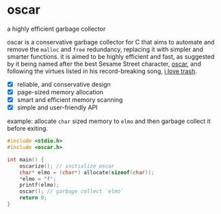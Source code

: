 # oscar
a highly efficient garbage collector

oscar is a conservative garbage collector for C that aims to automate and remove the `malloc` and `free` redundancy, replacing it with simpler and smarter functions. it is aimed to be highly efficient and fast, as suggested by it being named after the best Sesame Street character, [oscar](https://muppet.fandom.com/wiki/Oscar_the_Grouch), and following the virtues listed in his record-breaking song, [i love trash](https://www.youtube.com/watch?v=rxgWHzMvXOY).

- [x] reliable, and conservative design
- [x] page-sized memory allocation
- [x] smart and efficient memory scanning
- [x] simple and user-friendly API

example: allocate `char` sized memory to `elmo` and then garbage collect it before exiting.

```c
#include <stdio.h>
#include <oscar.h>

int main() {
    oscarize(); // initialize oscar
    char* elmo = (char*) allocate(sizeof(char));
    *elmo = "f";
    printf(elmo);
    oscar(); // garbage collect `elmo`
    return 0;
}
```
